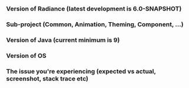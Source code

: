 ### Version of Radiance (latest development is 6.0-SNAPSHOT)

### Sub-project (Common, Animation, Theming, Component, ...)

### Version of Java (current minimum is 9)

### Version of OS

### The issue you're experiencing (expected vs actual, screenshot, stack trace etc)
